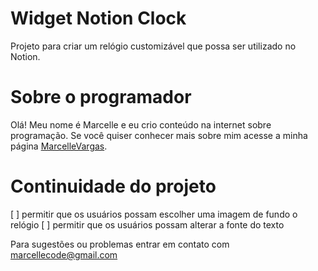 # Widget Notion Clock
Projeto para criar um relógio customizável que possa ser utilizado no Notion.

# Sobre o programador
Olá! Meu nome é Marcelle e eu crio conteúdo na internet sobre programação.
Se você quiser conhecer mais sobre mim acesse a minha página [MarcelleVargas](http://marcellevargas.bio/).

# Continuidade do projeto
[ ] permitir que os usuários possam escolher uma imagem de fundo o relógio
[ ] permitir que os usuários possam alterar a fonte do texto

Para sugestões ou problemas entrar em contato com marcellecode@gmail.com